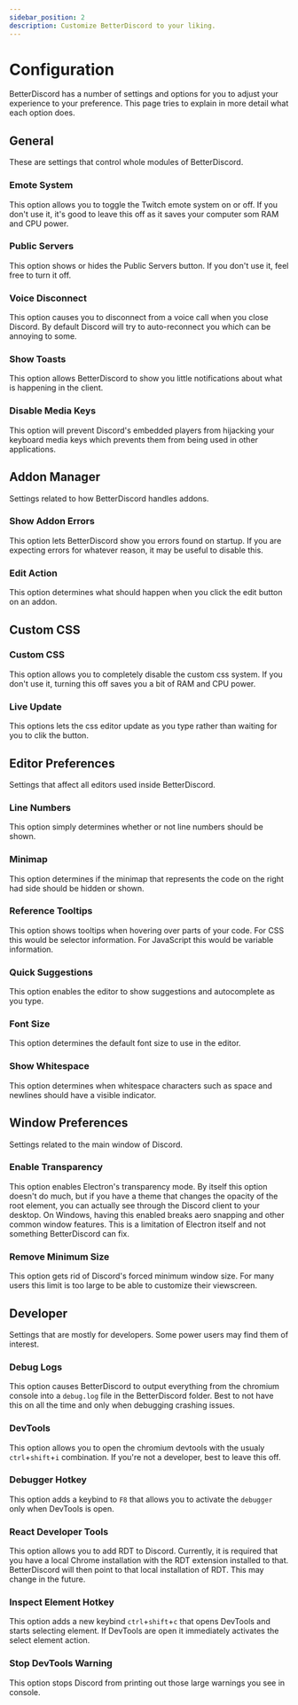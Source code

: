```yaml
---
sidebar_position: 2
description: Customize BetterDiscord to your liking.
---
```


# Configuration

BetterDiscord has a number of settings and options for you to adjust your experience to your preference. This page tries to explain in more detail what each option does.

## General

These are settings that control whole modules of BetterDiscord.

### Emote System

This option allows you to toggle the Twitch emote system on or off. If you don't use it, it's good to leave this off as it saves your computer som RAM and CPU power.

### Public Servers

This option shows or hides the Public Servers button. If you don't use it, feel free to turn it off.

### Voice Disconnect

This option causes you to disconnect from a voice call when you close Discord. By default Discord will try to auto-reconnect you which can be annoying to some.

### Show Toasts

This option allows BetterDiscord to show you little notifications about what is happening in the client.

### Disable Media Keys

This option will prevent Discord's embedded players from hijacking your keyboard media keys which prevents them from being used in other applications.



## Addon Manager

Settings related to how BetterDiscord handles addons.

### Show Addon Errors

This option lets BetterDiscord show you errors found on startup. If you are expecting errors for whatever reason, it may be useful to disable this.

### Edit Action

This option determines what should happen when you click the edit button on an addon.



## Custom CSS

### Custom CSS

This option allows you to completely disable the custom css system. If you don't use it, turning this off saves you a bit of RAM and CPU power.

### Live Update

This options lets the css editor update as you type rather than waiting for you to clik the button.



## Editor Preferences

Settings that affect all editors used inside BetterDiscord.

### Line Numbers

This option simply determines whether or not line numbers should be shown.

### Minimap

This option determines if the minimap that represents the code on the right had side should be hidden or shown.

### Reference Tooltips

This option shows tooltips when hovering over parts of your code. For CSS this would be selector information. For JavaScript this would be variable information.

### Quick Suggestions

This option enables the editor to show suggestions and autocomplete as you type.

### Font Size

This option determines the default font size to use in the editor.

### Show Whitespace

This option determines when whitespace characters such as space and newlines should have a visible indicator.



## Window Preferences

Settings related to the main window of Discord.

### Enable Transparency

This option enables Electron's transparency mode. By itself this option doesn't do much, but if you have a theme that changes the opacity of the root element, you can actually see through the Discord client to your desktop. On Windows, having this enabled breaks aero snapping and other common window features. This is a limitation of Electron itself and not something BetterDiscord can fix.

### Remove Minimum Size

This option gets rid of Discord's forced minimum window size. For many users this limit is too large to be able to customize their viewscreen.



## Developer

Settings that are mostly for developers. Some power users may find them of interest.

### Debug Logs

This option causes BetterDiscord to output everything from the chromium console into a `debug.log` file in the BetterDiscord folder. Best to not have this on all the time and only when debugging crashing issues.

### DevTools

This option allows you to open the chromium devtools with the usualy `ctrl`+`shift`+`i` combination. If you're not a developer, best to leave this off.

### Debugger Hotkey

This option adds a keybind to `F8` that allows you to activate the `debugger` only when DevTools is open.

### React Developer Tools

This option allows you to add RDT to Discord. Currently, it is required that you have a local Chrome installation with the RDT extension installed to that. BetterDiscord will then point to that local installation of RDT. This may change in the future.

### Inspect Element Hotkey

This option adds a new keybind `ctrl`+`shift`+`c` that opens DevTools and starts selecting element. If DevTools are open it immediately activates the select element action.

### Stop DevTools Warning

This option stops Discord from printing out those large warnings you see in console.